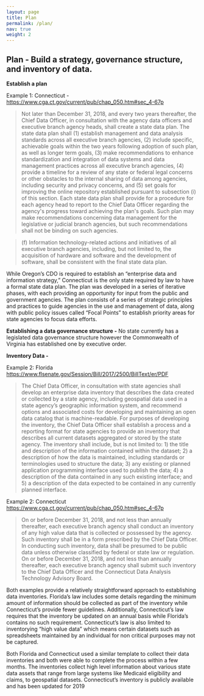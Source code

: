 ```yaml
---
layout: page
title: Plan
permalink: /plan/
nav: true
weight: 2
---
```


## Plan - Build a strategy, governance structure, and inventory of data.

**Establish a plan**
 
Example 1: Connecticut - https://www.cga.ct.gov/current/pub/chap_050.htm#sec_4-67p
 
>Not later than December 31, 2018, and every two years thereafter, the Chief Data Officer, in consultation with the agency data officers and executive branch agency heads, shall create a state data plan. The state data plan shall (1) establish management and data analysis standards across all executive branch agencies, (2) include specific, achievable goals within the two years following adoption of such plan, as well as longer term goals, (3) make recommendations to enhance standardization and integration of data systems and data management practices across all executive branch agencies, (4) provide a timeline for a review of any state or federal legal concerns or other obstacles to the internal sharing of data among agencies, including security and privacy concerns, and (5) set goals for improving the online repository established pursuant to subsection (i) of this section. Each state data plan shall provide for a procedure for each agency head to report to the Chief Data Officer regarding the agency's progress toward achieving the plan's goals. Such plan may make recommendations concerning data management for the legislative or judicial branch agencies, but such recommendations shall not be binding on such agencies.
 
>(f) Information technology-related actions and initiatives of all executive branch agencies, including, but not limited to, the acquisition of hardware and software and the development of software, shall be consistent with the final state data plan.
 
While Oregon’s CDO is required to establish an “enterprise data and information strategy,” Connecticut is the only state required by law to have a formal state data plan. The plan was developed in a series of iterative phases, with each providing an opportunity for input from the public and government agencies. The plan consists of a series of strategic principles and practices to guide agencies in the use and management of data, along with public policy issues called “Focal Points” to establish priority areas for state agencies to focus data efforts. 
 
**Establishing a data governance structure -**
No state currently has a legislated data governance structure however the Commonwealth of Virginia has established one by executive order.
 
**Inventory Data -** 

Example 2: Florida
https://www.flsenate.gov/Session/Bill/2017/2500/BillText/er/PDF
>The Chief Data Officer, in consultation with state agencies shall develop an enterprise data inventory that describes the data created or collected by a state agency, including geospatial data used in a state agency’s geographic information system, and recommend options and associated costs for developing and maintaining an open data catalog that is machine-readable. For purposes of developing the inventory, the Chief Data Officer shall establish a process and a reporting format for state agencies to provide an inventory that describes all current datasets aggregated or stored by the state agency. The inventory shall include, but is not limited to: 1) the title and description of the information contained within the dataset; 2) a description of how the data is maintained, including standards or terminologies used to structure the data; 3) any existing or planned application programming interface used to publish the data; 4) a description of the data contained in any such existing interface; and 5) a description of the data expected to be contained in any currently planned interface.
 
Example 2: Connecticut
https://www.cga.ct.gov/current/pub/chap_050.htm#sec_4-67p
>On or before December 31, 2018, and not less than annually thereafter, each executive branch agency shall conduct an inventory of any high value data that is collected or possessed by the agency. Such inventory shall be in a form prescribed by the Chief Data Officer. In conducting such inventory, data shall be presumed to be public data unless otherwise classified by federal or state law or regulation. On or before December 31, 2018, and not less than annually thereafter, each executive branch agency shall submit such inventory to the Chief Data Officer and the Connecticut Data Analysis Technology Advisory Board.
 
Both examples provide a relatively straightforward approach to establishing data inventories. Florida’s law includes some details regarding the minimum amount of information should be collected as part of the inventory while Connecticut’s provide fewer guidelines. Additionally, Connecticut’s law requires that the inventory be updated on an annual basis while Florida’s contains no such requirement. Connecticut’s law is also limited to inventorying “high value data” which means certain datasets such as spreadsheets maintained by an individual for non critical purposes may not be captured.
 
Both Florida and Connecticut used a similar template to collect their data inventories and both were able to complete the process within a few months. The inventories collect high level information about various state data assets that range from large systems like Medicaid eligibility and claims, to geospatial datasets. Connecticut’s inventory is publicly available and has been updated for 2019
